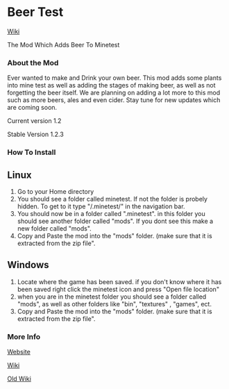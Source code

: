 # Beer Test  #

[Wiki ](https://github.com/xenurine-minetest/Beer_Test/wiki)

The Mod Which Adds Beer To Minetest

### About the Mod ###

Ever wanted to make and Drink your own beer. This mod adds some plants into mine test as well as adding the stages of making beer, as well as not forgetting the beer itself. We are planning on adding a lot more to this mod such as more beers, ales and even cider. Stay tune for new updates which are coming soon. 

Current version 1.2

Stable Version 1.2.3 

### How To Install ###

## Linux ##
1. Go to your Home directory
2. You should see a folder called minetest. If not the folder is probely hidden. To get to it type "/.minetest/" in the navigation bar.
3. You should now be in a folder called ".minetest". in this folder you should see another folder called "mods". If you dont see this make a new folder called "mods".
4.   Copy and Paste the mod into the "mods" folder. (make sure that it is extracted from the zip file". 

## Windows ##
1. Locate where the game has been saved. if you don't know where it has been saved right click the minetest icon and press "Open file location"
2. when you are in the minetest folder you should see a folder called "mods", as well as other folders like "bin", "textures" , "games", ect. 
3. Copy and Paste the mod into the "mods" folder. (make sure that it is extracted from the zip file". 

### More Info ###

[Website](http://minetest.thatrspiserver.co.uk/pages.html#Mods/Beer-Test)

[Wiki ](https://github.com/xenurine-minetest/Beer_Test/wiki)

[Old Wiki ](https://bitbucket.org/kingarthursteam/beer-test/wiki/Home)
